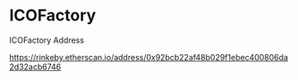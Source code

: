 # ICOFactory

ICOFactory Address

https://rinkeby.etherscan.io/address/0x92bcb22af48b029f1ebec400806da2d32acb6746
